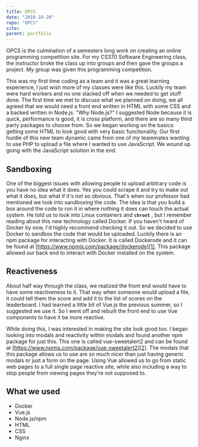 ```yaml
---
title: OPCS
date: "2018-10-20"
repo: "OPCS"
site:
parent: portfolio
---
```


OPCS is the culmination of a semesters long work on creating an online programming competition site. For my CS370 Software Engineering class, the instructor broke the class up into groups and then gave the groups a project. My group was given this programming competition.

This was my first time coding as a team and it was a great learning experience, I just wish more of my classes were like this. Luckily my team were hard workers and no one slacked off when we needed to get stuff done. The first time we met to discuss what we planned on doing, we all agreed that we would need a front end written in HTML with some CSS and a backed written in Node.js. "Why Node.js?" I suggested Node because it is quick, performance is good, it is cross platform, and there are so many third party packages to choose from. So we began working on the basics: getting some HTML to look good with very basic functionality. Our first hurdle of this new team dynamic came from one of my teammates wanting to use PHP to upload a file where I wanted to use JavaScript. We wound up going with the JavaScript solution in the end.

## Sandboxing

One of the biggest issues with allowing people to upload arbitrary code is you have no idea what it does. Yes you could scrape it and try to make out what it does, but what if it's not so obvious. That's when our professor had mentioned we look into sandboxing the code. The idea is that you build a box around the code to run it in where nothing it does can touch the actual system. He told us to look into Linux containers and **`chroot`** , but I remember reading about this new technology called Docker. If you haven't heard of Docker by now, I'd highly recommend checking it out. So we decided to use Docker to sandbox the code that would be uploaded. Luckily there is an npm package for interacting with Docker. It is called Dockerode and it can be found at [https://www.npmjs.com/package/dockerode][1]. This package allowed our back end to interact with Docker installed on the system.

## Reactiveness

About half way through the class, we realized the front end would have to have some reactiveness to it. That way when someone would upload a file, it could tell them the score and add it to the list of scores on the leaderboard. I had learned a little bit of Vue.js the previous summer, so I suggested we use it. So I went off and rebuilt the front end to use Vue components to have it be more reactive.

While doing this, I was interested in making the site look good too. I began looking into modals and reactivity within modals and found another npm package for just this. This one is called vue-sweetalert2 and can be found at [https://www.npmjs.com/package/vue-sweetalert2][2]. The modals that this package allows us to use are so much nicer than just having generic modals or just a form on the page. Using Vue allowed us to go from static web pages to a full single page reactive site, while also including a way to stop people from viewing pages they're not supposed to.

## What we used

- Docker
- Vue.js
- Node.js/npm
- HTML
- CSS
- Nginx

[1]: https://www.npmjs.com/package/dockerode
[2]: https://www.npmjs.com/package/vue-sweetalert2
